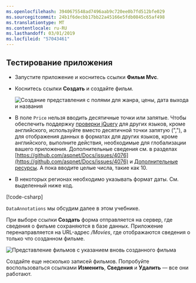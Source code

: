 ```yaml
---
ms.openlocfilehash: 3940675548ad7496aab9c720ee0b7fd512bfe029
ms.sourcegitcommit: 24b1f6decbb17bb22a45166e5fdb0845c65af498
ms.translationtype: MT
ms.contentlocale: ru-RU
ms.lasthandoff: 03/01/2019
ms.locfileid: "57043461"
---
```


## <a name="test-the-app"></a>Тестирование приложения

* Запустите приложение и коснитесь ссылки **Фильм Mvc**.
* Коснитесь ссылки **Создать** и создайте фильм.

  ![Создание представления с полями для жанра, цены, дата выхода и названия](~/tutorials/first-mvc-app/adding-model/_static/movies.png)

* В поле `Price` нельзя вводить десятичные точки или запятые. Чтобы обеспечить поддержку [проверки jQuery](https://jqueryvalidation.org/) для других языков, кроме английского, используйте вместо десятичной точки запятую (","), а для отображения данных в форматах для других языков, кроме английского, выполните действия, необходимые для глобализации вашего приложения. Дополнительные сведения см. в разделах [https://github.com/aspnet/Docs/issues/4076](https://github.com/aspnet/Docs/issues/4076) и [Дополнительные ресурсы](#additional-resources). А пока вводите целые числа, такие как 10.

<a name="displayformatdatelocal"></a>

* В некоторых регионах необходимо указывать формат даты. См. выделенный ниже код.

[!code-csharp[](~/tutorials/first-mvc-app/start-mvc/sample/MvcMovie/Models/MovieDateFormat.cs?name=snippet_1&highlight=2,10)]

`DataAnnotations` мы обсудим далее в этом учебнике.

При выборе ссылки **Создать** форма отправляется на сервер, где сведения о фильме сохраняются в базе данных. Приложение перенаправляется на URL-адрес */Movies*, где отображаются сведения о только что созданном фильме.

![Представление фильмов с указанием вновь созданного фильма](~/tutorials/first-mvc-app/adding-model/_static/h.png)

Создайте еще несколько записей фильмов. Попробуйте воспользоваться ссылками **Изменить**, **Сведения** и **Удалить** — все они работают.
